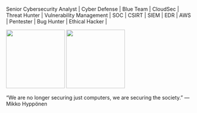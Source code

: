 Senior Cybersecurity Analyst | Cyber ​​Defense | Blue Team | CloudSec | Threat Hunter | Vulnerability Management | SOC | CSIRT | SIEM | EDR | AWS | Pentester | Bug Hunter  | Ethical Hacker | 

<div>
  <img height="160em" src="https://github-readme-stats.vercel.app/api?username=lucasmoretti8&show_icons=true&theme=great-gatsby" />
  <img height="160em" src="https://github-readme-stats.vercel.app/api/top-langs/?username=lucasmoretti8&layout=compact&langs_count=16&theme=great-gatsby" />
</div>

“We are no longer securing just computers, we are securing the society.” — Mikko Hyppönen


